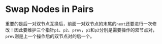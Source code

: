 # Swap Nodes in Pairs

重要的是后一对双节点互换后，前面一对双节点的末尾的``next``还要进行一次修改！因此要维护三个指针``p1``、``p2``、``prev``，``p1``和``p2``分别是需要操作的双节点对，``prev``则是上一个操作后的双节点对的后一个。
